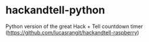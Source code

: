 # hackandtell-python
Python version of the great Hack + Tell countdown timer (https://github.com/lucasrangit/hackandtell-raspberry)
